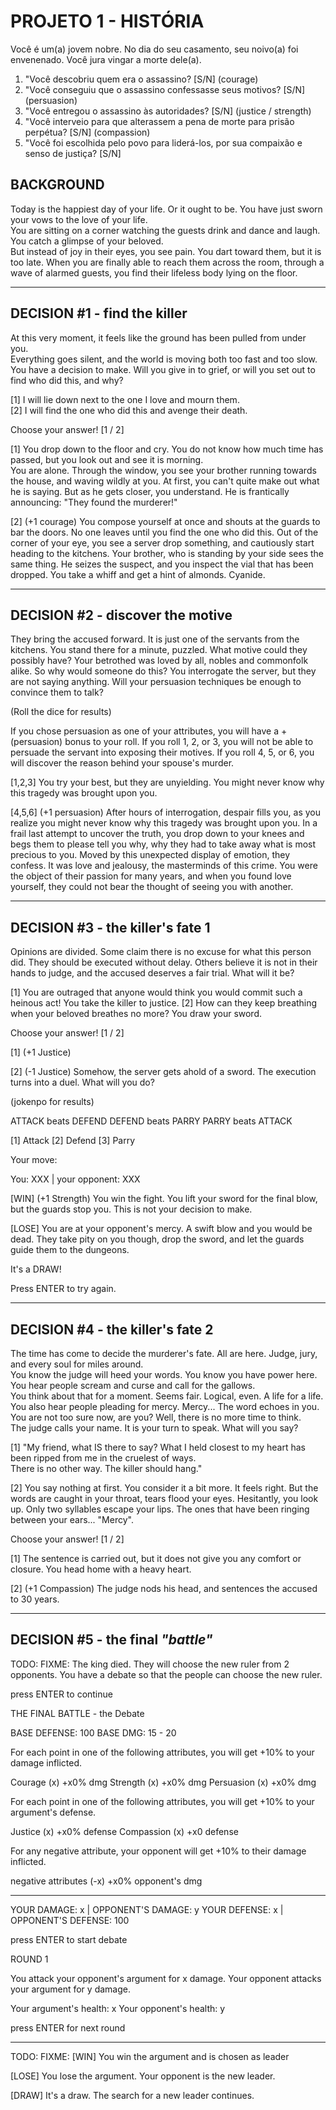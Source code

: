 # **PROJETO 1** - HISTÓRIA 

Você é um(a) jovem nobre. No dia do seu casamento, seu noivo(a) foi envenenado. Você jura vingar a morte dele(a). 

1. "Você descobriu quem era o assassino? [S/N] (courage) 
2. "Você conseguiu que o assassino confessasse seus motivos? [S/N] (persuasion) 
3. "Você entregou o assassino às autoridades? [S/N] (justice / strength) 
4. "Você interveio para que alterassem a pena de morte para prisão perpétua? [S/N] (compassion) 
5. "Você foi escolhida pelo povo para liderá-los, por sua compaixão e senso de justiça? [S/N]  

## **BACKGROUND** 

Today is the happiest day of your life. Or it ought to be. You have just sworn your vows to the love of your life.  
You are sitting on a corner watching the guests drink and dance and laugh. You catch a glimpse of your beloved.  
But instead of joy in their eyes, you see pain. You dart toward them, but it is too late. 
When you are finally able to reach them across the room, through a wave of alarmed guests, you find their lifeless body lying on the floor.

--- 

## **DECISION #1** - find the killer 

At this very moment, it feels like the ground has been pulled from under you.  
Everything goes silent, and the world is moving both too fast and too slow. You have a decision to make. 
Will you give in to grief, or will you set out to find who did this, and why? 

[1] I will lie down next to the one I love and mourn them.  
[2] I will find the one who did this and avenge their death.  

Choose your answer! [1 / 2] 

[1] You drop down to the floor and cry. You do not know how much time has passed, but you look out and see it is morning.  
You are alone. Through the window, you see your brother running towards the house, and waving wildly at you. 
At first, you can't quite make out what he is saying. But as he gets closer, you understand. He is frantically announcing: "They found the murderer!" 

[2] (+1 courage) You compose yourself at once and shouts at the guards to bar the doors. No one leaves until you find the one who did this. 
Out of the corner of your eye, you see a server drop something, and cautiously start heading to the kitchens. 
Your brother, who is standing by your side sees the same thing. He seizes the suspect, and you inspect the vial that has been dropped. 
You take a whiff and get a hint of almonds. Cyanide.

--- 

## **DECISION #2** - discover the motive 

They bring the accused forward. It is just one of the servants from the kitchens. You stand there for a minute, puzzled. 
What motive could they possibly have? Your betrothed was loved by all, nobles and commonfolk alike. So why would someone do this? 
You interrogate the server, but they are not saying anything. Will your persuasion techniques be enough to convince them to talk? 

(Roll the dice for results) 

If you chose persuasion as one of your attributes, you will have a +(persuasion) bonus to your roll. 
If you roll 1, 2, or 3, you will not be able to persuade the servant into exposing their motives. 
If you roll 4, 5, or 6, you will discover the reason behind your spouse's murder. 

[1,2,3] You try your best, but they are unyielding. You might never know why this tragedy was brought upon you. 

[4,5,6] (+1 persuasion) After hours of interrogation, despair fills you, as you realize you might never know why this tragedy was brought upon you. 
In a frail last attempt to uncover the truth, you drop down to your knees and begs them to please tell you why, why they had to take away what is most precious to you. 
Moved by this unexpected display of emotion, they confess. It was love and jealousy, the masterminds of this crime. 
You were the object of their passion for many years, and when you found love yourself, they could not bear the thought of seeing you with another. 

--- 

## **DECISION #3** - the killer's fate 1 

Opinions are divided. Some claim there is no excuse for what this person did. They should be executed without delay. 
Others believe it is not in their hands to judge, and the accused deserves a fair trial. What will it be? 

[1] You are outraged that anyone would think you would commit such a heinous act! You take the killer to justice. 
[2] How can they keep breathing when your beloved breathes no more? You draw your sword. 

Choose your answer! [1 / 2] 

[1] (+1 Justice) 

[2] (-1 Justice) Somehow, the server gets ahold of a sword. The execution turns into a duel. What will you do? 

(jokenpo for results) 

ATTACK beats DEFEND
DEFEND beats PARRY
PARRY beats ATTACK 

[1] Attack 
[2] Defend 
[3] Parry 

Your move:  

You: XXX | your opponent: XXX 

[WIN] (+1 Strength) You win the fight. You lift your sword for the final blow, but the guards stop you. This is not your decision to make. 

[LOSE] You are at your opponent's mercy. A swift blow and you would be dead. They take pity on you though, drop the sword, and let the guards guide them to the dungeons. 

It's a DRAW!  

Press ENTER to try again. 

--- 

## **DECISION #4** - the killer's fate 2 

The time has come to decide the murderer's fate. All are here. Judge, jury, and every soul for miles around.  
You know the judge will heed your words. You know you have power here.  
You hear people scream and curse and call for the gallows.  
You think about that for a moment. Seems fair. Logical, even. A life for a life.  
You also hear people pleading for mercy. Mercy... The word echoes in you. 
You are not too sure now, are you? Well, there is no more time to think.  
The judge calls your name. It is your turn to speak. What will you say? 

[1] "My friend, what IS there to say? What I held closest to my heart has been ripped from me in the cruelest of ways.  
There is no other way. The killer should hang." 

[2] You say nothing at first. You consider it a bit more. It feels right. But the words are caught in your throat, tears flood your eyes. 
Hesitantly, you look up. Only two syllables escape your lips. The ones that have been ringing between your ears... "Mercy". 

Choose your answer! [1 / 2] 

[1] The sentence is carried out, but it does not give you any comfort or closure. You head home with a heavy heart.

[2] (+1 Compassion) The judge nods his head, and sentences the accused to 30 years.

--- 

## **DECISION #5** - the final *"battle"* 

TODO: FIXME:
The king died. They will choose the new ruler from 2 opponents. You have a debate so that the people can choose the new ruler.

press ENTER to continue

THE FINAL BATTLE - the Debate

BASE DEFENSE: 100
BASE DMG: 15 - 20

For each point in one of the following attributes, you will get +10% to your damage inflicted.

Courage (x) 
+x0% dmg
Strength (x) 
+x0% dmg
Persuasion (x) 
+x0% dmg

For each point in one of the following attributes, you will get +10% to your argument's defense.

Justice (x) 
+x0% defense
Compassion (x) 
+x0 defense

For any negative attribute, your opponent will get +10% to their damage inflicted.

negative attributes (-x) 
+x0% opponent's dmg

------------------------------

YOUR DAMAGE:    x   | OPPONENT'S DAMAGE: y
YOUR DEFENSE:   x   | OPPONENT'S DEFENSE: 100

press ENTER to start debate

ROUND 1

You attack your opponent's argument for x damage.
Your opponent attacks your argument for y damage.

Your argument's health: x
Your opponent's health: y

press ENTER for next round

---

TODO: FIXME:
[WIN] You win the argument and is chosen as leader

[LOSE] You lose the argument. Your opponent is the new leader.

[DRAW] It's a draw. The search for a new leader continues.